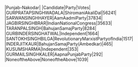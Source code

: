  
|Punjab-Nakodar|
|Candidate|Party|Votes|
|GURPRATAPSINGHWADALA|ShiromaniAkaliDal|56241|
|SARWANSINGHHAYER|AamAadmiParty|37834|
|JAGBIRSINGHBRAR|IndianNationalCongress|35633|
|TARANPALSINGH|BahujanSamajParty|8284|
|GURBINDERSINGHATWAL|Independent|1664|
|SANTOKHSINGHBILGA|RevolutionaryMarxistPartyofIndia|1517|
|INDERJITKAUR|BahujanSamajParty(Ambedkar)|465|
|KUSUMSHARMA|Independent|353|
|GURMAILSINGHKALER|AapnaPunjabParty|292|
|NoneoftheAbove|NoneoftheAbove|1039|
